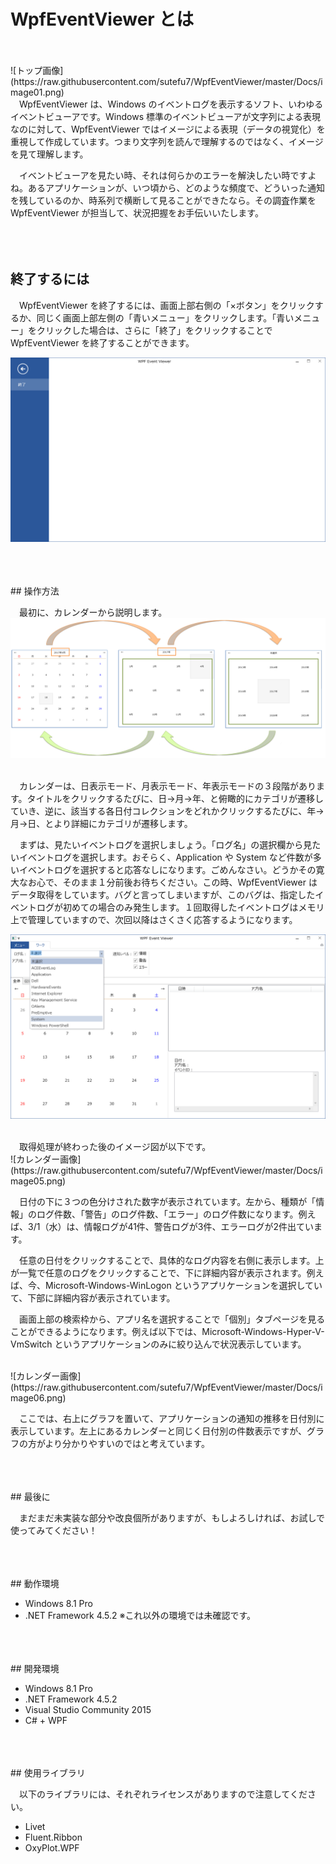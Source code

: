 ﻿# WpfEventViewer とは  

<br >
<br >
![トップ画像](https://raw.githubusercontent.com/sutefu7/WpfEventViewer/master/Docs/image01.png)

<br>
　WpfEventViewer は、Windows のイベントログを表示するソフト、いわゆるイベントビューアです。Windows 標準のイベントビューアが文字列による表現なのに対して、WpfEventViewer ではイメージによる表現（データの視覚化）を重視して作成しています。つまり文字列を読んで理解するのではなく、イメージを見て理解します。  

　イベントビューアを見たい時、それは何らかのエラーを解決したい時ですよね。あるアプリケーションが、いつ頃から、どのような頻度で、どういった通知を残しているのか、時系列で横断して見ることができたなら。その調査作業を WpfEventViewer が担当して、状況把握をお手伝いいたします。  
<br>
<br>
<br>
## 終了するには

　WpfEventViewer を終了するには、画面上部右側の「×ボタン」をクリックするか、同じく画面上部左側の「青いメニュー」をクリックします。「青いメニュー」をクリックした場合は、さらに「終了」をクリックすることで WpfEventViewer を終了することができます。

![終了画像](https://raw.githubusercontent.com/sutefu7/WpfEventViewer/master/Docs/image02.png)

<br>
<br>
<br>
## 操作方法

　最初に、カレンダーから説明します。
![カレンダー画像](https://raw.githubusercontent.com/sutefu7/WpfEventViewer/master/Docs/image03.png)

<br>
　カレンダーは、日表示モード、月表示モード、年表示モードの３段階があります。タイトルをクリックするたびに、日→月→年、と俯瞰的にカテゴリが遷移していき、逆に、該当する各日付コレクションをどれかクリックするたびに、年→月→日、とより詳細にカテゴリが遷移します。  

　まずは、見たいイベントログを選択しましょう。「ログ名」の選択欄から見たいイベントログを選択します。おそらく、Application や System など件数が多いイベントログを選択すると応答なしになります。ごめんなさい。どうかその寛大なお心で、そのまま１分前後お待ちください。この時、WpfEventViewer はデータ取得をしています。バグと言ってしまいますが、このバグは、指定したイベントログが初めての場合のみ発生します。１回取得したイベントログはメモリ上で管理していますので、次回以降はさくさく応答するようになります。

![カレンダー画像](https://raw.githubusercontent.com/sutefu7/WpfEventViewer/master/Docs/image04.png)  

<br>
　取得処理が終わった後のイメージ図が以下です。  

<br>
![カレンダー画像](https://raw.githubusercontent.com/sutefu7/WpfEventViewer/master/Docs/image05.png)  

　日付の下に３つの色分けされた数字が表示されています。左から、種類が「情報」のログ件数、「警告」のログ件数、「エラー」のログ件数になります。例えば、3/1（水）は、情報ログが41件、警告ログが3件、エラーログが2件出ています。  

　任意の日付をクリックすることで、具体的なログ内容を右側に表示します。上が一覧で任意のログをクリックすることで、下に詳細内容が表示されます。例えば、今、Microsoft-Windows-WinLogon というアプリケーションを選択していて、下部に詳細内容が表示されています。  

　画面上部の検索枠から、アプリ名を選択することで「個別」タブページを見ることができるようになります。例えば以下では、Microsoft-Windows-Hyper-V-VmSwitch というアプリケーションのみに絞り込んで状況表示しています。  

<br>
![カレンダー画像](https://raw.githubusercontent.com/sutefu7/WpfEventViewer/master/Docs/image06.png)  

　ここでは、右上にグラフを置いて、アプリケーションの通知の推移を日付別に表示しています。左上にあるカレンダーと同じく日付別の件数表示ですが、グラフの方がより分かりやすいのではと考えています。  

<br>
<br>
<br>
## 最後に

　まだまだ未実装な部分や改良個所がありますが、もしよろしければ、お試しで使ってみてください！  

<br>
<br>
<br>
## 動作環境

* Windows 8.1 Pro  
* .NET Framework 4.5.2
※これ以外の環境では未確認です。  

<br>
<br>
<br>
## 開発環境

* Windows 8.1 Pro  
* .NET Framework 4.5.2  
* Visual Studio Community 2015  
* C# + WPF  

<br>
<br>
<br>
## 使用ライブラリ

　以下のライブラリには、それぞれライセンスがありますので注意してください。  

* Livet  
* Fluent.Ribbon  
* OxyPlot.WPF  



